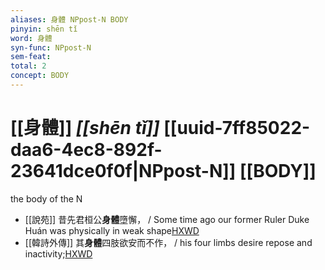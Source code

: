 ```yaml
---
aliases: 身體 NPpost-N BODY
pinyin: shēn tǐ
word: 身體
syn-func: NPpost-N
sem-feat: 
total: 2
concept: BODY 
---
```

# [[身體]] *[[shēn tǐ]]*  [[uuid-7ff85022-daa6-4ec8-892f-23641dce0f0f|NPpost-N]] [[BODY]]
the body of the N
 - [[說苑]] 昔先君桓公**身體**墮懈，
                     / Some time ago our former Ruler Duke Huán was physically in weak shape[HXWD](https://hxwd.org/textview.html?location=CH1a0907_CHANT_001-19a.14)
 - [[韓詩外傳]] 其**身體**四肢欲安而不作，
                     / his four limbs desire repose and inactivity;[HXWD](https://hxwd.org/textview.html?location=KR1c0066_tls_005-16a.37)